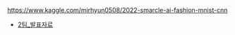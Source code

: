 https://www.kaggle.com/mirhyun0508/2022-smarcle-ai-fashion-mnist-cnn
- [2팀_발표자료](https://www.kaggle.com/code/leeyongbin/eda-air-polution-in-seoul) 


